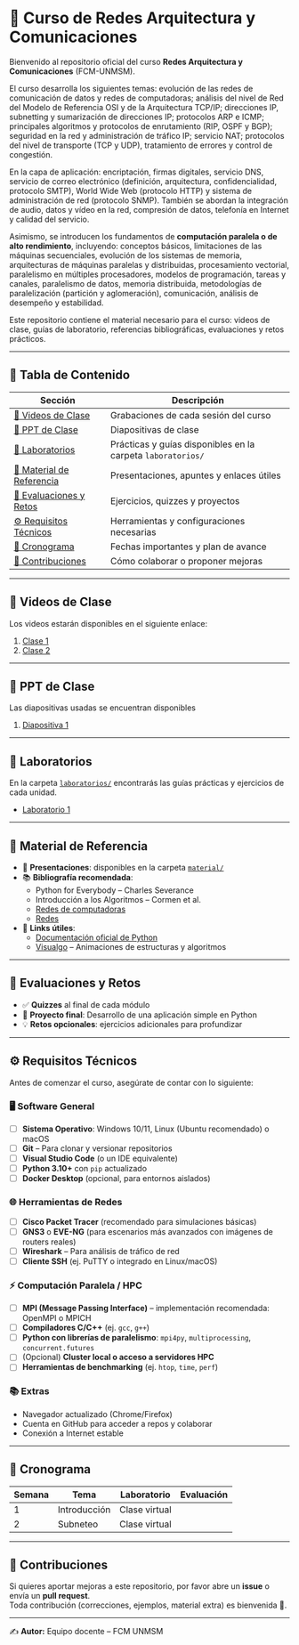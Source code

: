 # 📘 Curso de Redes Arquitectura y Comunicaciones

Bienvenido al repositorio oficial del curso **Redes Arquitectura y Comunicaciones** (FCM-UNMSM). 

El curso desarrolla los siguientes temas: evolución de las redes de comunicación de datos y redes de computadoras; análisis del nivel de Red del Modelo de Referencia OSI y de la Arquitectura TCP/IP; direcciones IP, subnetting y sumarización de direcciones IP; protocolos ARP e ICMP; principales algoritmos y protocolos de enrutamiento (RIP, OSPF y BGP); seguridad en la red y administración de tráfico IP; servicio NAT; protocolos del nivel de transporte (TCP y UDP), tratamiento de errores y control de congestión.  

En la capa de aplicación: encriptación, firmas digitales, servicio DNS, servicio de correo electrónico (definición, arquitectura, confidencialidad, protocolo SMTP), World Wide Web (protocolo HTTP) y sistema de administración de red (protocolo SNMP). También se abordan la integración de audio, datos y vídeo en la red, compresión de datos, telefonía en Internet y calidad del servicio.  

Asimismo, se introducen los fundamentos de **computación paralela o de alto rendimiento**, incluyendo: conceptos básicos, limitaciones de las máquinas secuenciales, evolución de los sistemas de memoria, arquitecturas de máquinas paralelas y distribuidas, procesamiento vectorial, paralelismo en múltiples procesadores, modelos de programación, tareas y canales, paralelismo de datos, memoria distribuida, metodologías de paralelización (partición y aglomeración), comunicación, análisis de desempeño y estabilidad.  

Este repositorio contiene el material necesario para el curso: videos de clase, guías de laboratorio, referencias bibliográficas, evaluaciones y retos prácticos.  

---

## 📑 Tabla de Contenido

| Sección | Descripción |
|---------|-------------|
| [🎥 Videos de Clase](#-videos-de-clase) | Grabaciones de cada sesión del curso |
| [📂 PPT de Clase](#-ppt-de-clase) | Diapositivas de clase |
| [🧪 Laboratorios](#-laboratorios) | Prácticas y guías disponibles en la carpeta `laboratorios/` |
| [📂 Material de Referencia](#-material-de-referencia) | Presentaciones, apuntes y enlaces útiles |
| [📝 Evaluaciones y Retos](#-evaluaciones-y-retos) | Ejercicios, quizzes y proyectos |
| [⚙️ Requisitos Técnicos](#️-requisitos-técnicos) | Herramientas y configuraciones necesarias |
| [📅 Cronograma](#-cronograma) | Fechas importantes y plan de avance |
| [🤝 Contribuciones](#-contribuciones) | Cómo colaborar o proponer mejoras |

---

## 🎥 Videos de Clase
Los videos estarán disponibles en el siguiente enlace:  

1. [Clase 1](https://youtu.be/gufglt9DedY)
2. [Clase 2](https://youtu.be/5vZjwTsEXeM)

---

## 📂 PPT de Clase
Las diapositivas usadas se encuentran disponibles
1. [Diapositiva 1](./diapositivas/Presentación1.pdf)

---

## 🧪 Laboratorios
En la carpeta [`laboratorios/`](./laboratorios) encontrarás las guías prácticas y ejercicios de cada unidad.  

- [Laboratorio 1](./laboratorios/laboratorio1)  

---

## 📂 Material de Referencia
- 📑 **Presentaciones**: disponibles en la carpeta [`material/`](./material)  
- 📚 **Bibliografía recomendada**:  
  - Python for Everybody – Charles Severance  
  - Introducción a los Algoritmos – Cormen et al.
  - [Redes de computadoras](https://libros.metabiblioteca.org/server/api/core/bitstreams/2deaa017-ef04-4f73-866c-9a81f23ad1c0/content)
  - [Redes](https://elhacker.info/manuales/Redes/Redes%20Cisco%20301.pdf) 
- 🔗 **Links útiles**:  
  - [Documentación oficial de Python](https://docs.python.org/3/)  
  - [Visualgo](https://visualgo.net/) – Animaciones de estructuras y algoritmos  

---

## 📝 Evaluaciones y Retos
- ✅ **Quizzes** al final de cada módulo  
- 🚀 **Proyecto final**: Desarrollo de una aplicación simple en Python  
- 💡 **Retos opcionales**: ejercicios adicionales para profundizar  

---

## ⚙️ Requisitos Técnicos

Antes de comenzar el curso, asegúrate de contar con lo siguiente:

### 🖥️ Software General
- [ ] **Sistema Operativo**: Windows 10/11, Linux (Ubuntu recomendado) o macOS  
- [ ] **Git** – Para clonar y versionar repositorios  
- [ ] **Visual Studio Code** (o un IDE equivalente)  
- [ ] **Python 3.10+** con `pip` actualizado  
- [ ] **Docker Desktop** (opcional, para entornos aislados)  

### 🌐 Herramientas de Redes
- [ ] **Cisco Packet Tracer** (recomendado para simulaciones básicas)  
- [ ] **GNS3** o **EVE-NG** (para escenarios más avanzados con imágenes de routers reales)  
- [ ] **Wireshark** – Para análisis de tráfico de red  
- [ ] **Cliente SSH** (ej. PuTTY o integrado en Linux/macOS)  

### ⚡ Computación Paralela / HPC
- [ ] **MPI (Message Passing Interface)** – implementación recomendada: OpenMPI o MPICH  
- [ ] **Compiladores C/C++** (ej. `gcc`, `g++`)  
- [ ] **Python con librerías de paralelismo**: `mpi4py`, `multiprocessing`, `concurrent.futures`  
- [ ] (Opcional) **Cluster local o acceso a servidores HPC**  
- [ ] **Herramientas de benchmarking** (ej. `htop`, `time`, `perf`)  

### 📚 Extras
- Navegador actualizado (Chrome/Firefox)  
- Cuenta en GitHub para acceder a repos y colaborar  
- Conexión a Internet estable  

---

## 📅 Cronograma
| Semana | Tema | Laboratorio | Evaluación |
|--------|------|-------------|------------|
| 1 | Introducción | Clase virtual |
| 2 | Subneteo | Clase virtual |

---

## 🤝 Contribuciones
Si quieres aportar mejoras a este repositorio, por favor abre un **issue** o envía un **pull request**.  
Toda contribución (correcciones, ejemplos, material extra) es bienvenida 🙌.  

---

✍️ **Autor:** Equipo docente – FCM UNMSM  
